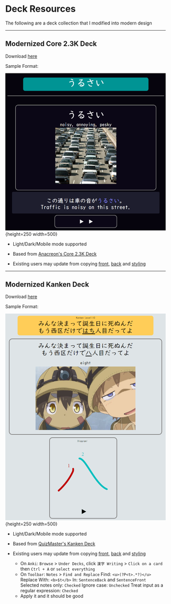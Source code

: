 # Deck Resources

The following are a deck collection that I modified into modern design

---

## Modernized Core 2.3K Deck

Download [here](https://drive.google.com/drive/folders/17qxBZMmqNbDui1Ec6AP8HQnIUOvPSq8Y?usp=sharing)

Sample Format:

![Core Deck Sample](../img/core-deck-sample.png){height=250 width=500}

- Light/Dark/Mobile mode supported

- Based from [Anacreon's Core 2.3K Deck](https://anacreondjt.gitlab.io/docs/coredeck/)

- Existing users may update from copying [front](https://pastebin.com/nPRPFM3T), [back](https://pastebin.com/bsy5PfA7) and [styling](https://pastebin.com/iU1NwWbP)

---

## Modernized Kanken Deck

Download [here](https://drive.google.com/drive/folders/11II58wDTIVj-h5mbbexID59cXRxM8y10?usp=sharing)

Sample Format:

![Kanken Deck Sample](../img/kanken-deck-sample.png){height=250 width=500}

- Light/Dark/Mobile mode supported

- Based from [QuizMaster's Kanken Deck](https://ankiweb.net/shared/info/759825185)

- Existing users may update from copying [front](https://pastebin.com/eVeixh0S), [back](https://pastebin.com/pZsxaFqd) and [styling](https://pastebin.com/NuNpMdxX)
    - On `Anki`: `Browse` > `Under Decks`, click `漢字 Writing` > `Click on a card` then `Ctrl + A` or `select everything`
    - On `Toolbar`: `Notes` > `Find and Replace`
        Find: `<u>(?P<t>.*?)</u>`
        Replace With: `<b>$t</b>`
        In: `SentenceBack` and `SentenceFront`
        Selected notes only: `Checked`
        Ignore case: `Unchecked`
        Treat input as a regular expression: `Checked`
    - Apply it and it should be good